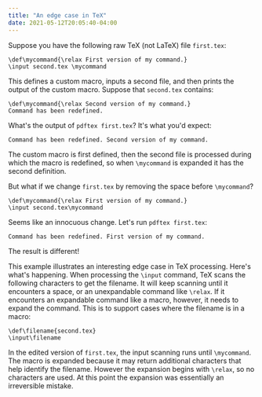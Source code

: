 ```yaml
---
title: "An edge case in TeX"
date: 2021-05-12T20:05:40-04:00
---
```


Suppose you have the following raw TeX (not LaTeX) file `first.tex`:

```
\def\mycommand{\relax First version of my command.}
\input second.tex \mycommand
```
This defines a custom macro, inputs a second file, and then prints the output of the custom macro.
Suppose that `second.tex` contains:
```
\def\mycommand{\relax Second version of my command.}
Command has been redefined.
```
What's the output of `pdftex first.tex`? It's what you'd expect:
```
Command has been redefined. Second version of my command.
```
The custom macro is first defined, then the second file is processed during which the macro is redefined, 
so when `\mycommand` is expanded it has the second definition.

But what if we change `first.tex` by removing the space before `\mycommand`?
```
\def\mycommand{\relax First version of my command.}
\input second.tex\mycommand
```
Seems like an innocuous change. Let's run `pdftex first.tex`:
```
Command has been redefined. First version of my command.
```
The result is different!

This example illustrates an interesting edge case in TeX processing.
Here's what's happening.
When processing the `\input` command, TeX scans the following characters to get the filename.
It will keep scanning until it encounters a space, or an unexpandable command like `\relax`.
If it encounters an expandable command like a macro, however, it needs to expand the command.
This is to support cases where the filename is in a macro:
```
\def\filename{second.tex}
\input\filename
```
In the edited version of `first.tex`, the input scanning runs until `\mycommand`.
The macro is expanded because it may return additional characters that help identify the filename.
However the expansion begins with `\relax`, so no characters are used.
At this point the expansion was essentially an irreversible mistake.



